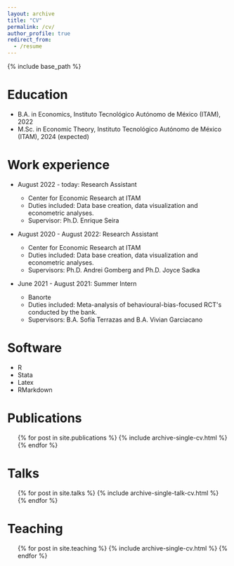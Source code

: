 ```yaml
---
layout: archive
title: "CV"
permalink: /cv/
author_profile: true
redirect_from:
  - /resume
---
```


{% include base_path %}

Education
======
* B.A. in Economics, Instituto Tecnológico Autónomo de México (ITAM), 2022
* M.Sc. in Economic Theory, Instituto Tecnológico Autónomo de México (ITAM), 2024 (expected)

Work experience
======
* August 2022 - today: Research Assistant
  * Center for Economic Research at ITAM
  * Duties included: Data base creation, data visualization and econometric analyses.
  * Supervisor: Ph.D. Enrique Seira

* August 2020 - August 2022: Research Assistant
  * Center for Economic Research at ITAM
  * Duties included: Data base creation, data visualization and econometric analyses.
  * Supervisors: Ph.D. Andrei Gomberg and Ph.D. Joyce Sadka

* June 2021 - August 2021: Summer Intern
  * Banorte
  * Duties included: Meta-analysis of behavioural-bias-focused RCT's conducted by the bank.
  * Supervisors: B.A. Sofía Terrazas and B.A. Vivian Garciacano

Software
======
* R
* Stata
* Latex
* RMarkdown

Publications
======
  <ul>{% for post in site.publications %}
    {% include archive-single-cv.html %}
  {% endfor %}</ul>
  
Talks
======
  <ul>{% for post in site.talks %}
    {% include archive-single-talk-cv.html %}
  {% endfor %}</ul>
  
Teaching
======
  <ul>{% for post in site.teaching %}
    {% include archive-single-cv.html %}
  {% endfor %}</ul>
  

